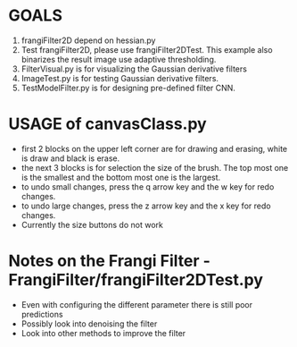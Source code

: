 # GOALS
1. frangiFilter2D depend on hessian.py
2. Test frangiFilter2D, please use frangiFilter2DTest. This example also binarizes the result image use adaptive thresholding.
3. FilterVisual.py is for visualizing the Gaussian derivative filters
4. ImageTest.py is for testing Gaussian derivative filters.
5. TestModelFilter.py is for designing pre-defined filter CNN.

# USAGE of canvasClass.py
* first 2 blocks on the upper left corner are for drawing and erasing, white is draw and black is erase.
* the next 3 blocks is for selection the size of the brush. The top most one is the smallest and the bottom most one is the largest.
* to undo small changes, press the q arrow key and the w key for redo changes.
* to undo large changes, press the z arrow key and the x key for redo changes.
* Currently the size buttons do not work

# Notes on the Frangi Filter - FrangiFilter/frangiFilter2DTest.py
* Even with configuring the different parameter there is still poor predictions
* Possibly look into denoising the filter
* Look into other methods to improve the filter